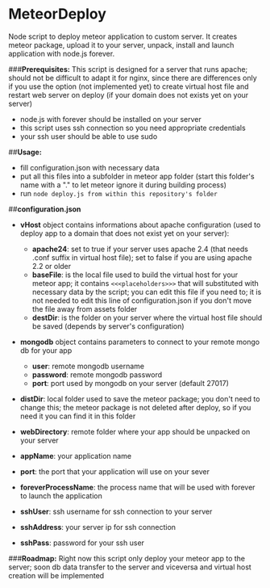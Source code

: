 MeteorDeploy
============

Node script to deploy meteor application to custom server.
It creates meteor package, upload it to your server, unpack, install and launch application with node.js forever.

###**Prerequisites:**
This script is designed for a server that runs apache; should not be difficult to adapt it for nginx, since there are differences only if you use the option (not implemented yet) to create virtual host file and restart web server on deploy (if your domain does not exists yet on your server)
- node.js with forever should be installed on your server
- this script uses ssh connection so you need appropriate credentials
- your ssh user should be able to use sudo

##**Usage:**
- fill configuration.json with necessary data
- put all this files into a subfolder in meteor app folder (start this folder's name with a "." to let meteor ignore it during building process)
- run ```node deploy.js from within this repository's folder```


##**configuration.json**

- **vHost** object contains informations about apache configuration (used to deploy app to a domain that does not exist yet on your server):
    - **apache24**: set to true if your server uses apache 2.4 (that needs .conf suffix in virtual host file); set to false if you are using apache 2.2 or older
    - **baseFile**: is the local file used to build the virtual host for your meteor app; it contains ```<<<placeholders>>>``` that will substituted with necessary data by the script; you can edit this file if you need to; it is not needed to edit this line of configuration.json if you don't move the file away from assets folder
    - **destDir**: is the folder on your server where the virtual host file should be saved (depends by server's configuration)

- **mongodb** object contains parameters to connect to your remote mongo db for your app
    - **user**: remote mongodb username
    - **password**: remote mongodb password
    - **port**: port used by mongodb on your server (default 27017)

- **distDir**: local folder used to save the meteor package; you don't need to change this; the meteor package is not deleted after deploy, so if you need it you can find it in this folder
- **webDirectory**: remote folder where your app should be unpacked on your server
- **appName**: your application name
- **port**: the port that your application will use on your sever
- **foreverProcessName**: the process name that will be used with forever to launch the application
- **sshUser**: ssh username for ssh connection to your server
- **sshAddress**: your server ip for ssh connection
- **sshPass**: password for your ssh user

###**Roadmap:**
Right now this script only deploy your meteor app to the server; soon db data transfer to the server and viceversa and virtual host creation will be implemented